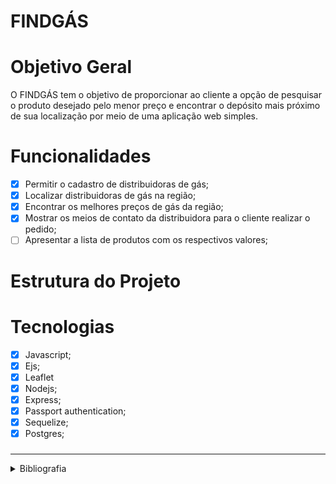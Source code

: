 # FINDGÁS

# Objetivo Geral

O FINDGÁS tem o objetivo de proporcionar ao cliente a opção de pesquisar o produto desejado pelo menor preço e encontrar o depósito mais próximo de sua localização por meio de uma aplicação web simples.

# Funcionalidades

- [x]  Permitir o cadastro de distribuidoras de gás;
- [x]  Localizar distribuidoras de gás na região;
- [x]  Encontrar os melhores preços de gás da região;
- [x]  Mostrar os meios de contato da distribuidora para o cliente realizar o pedido;
- [ ]  Apresentar a lista de produtos com os respectivos valores;

# Estrutura do Projeto

# Tecnologias

- [x]  Javascript;
- [x]  Ejs;
- [x]  Leaflet
- [x]  Nodejs;
- [x]  Express;
- [x]  Passport authentication;
- [x]  Sequelize;
- [x]  Postgres;

### 

---
<details>
  <summary>Bibliografia</summary>

[Disparada do petróleo provoca novo reajuste do gás de cozinha](https://economia.uol.com.br/noticias/estadao-conteudo/2021/01/08/disparada-do-petroleo-provoca-novo-reajuste-do-gas-de-cozinha.htm)

[Brasil tem 134 milhões de usuários de internet e 59% das buscas são sobre produtos e serviços](https://sebraeseunegocio.com.br/artigo/brasil-tem-134-milhoes-de-usuarios-de-internet-e-59-das-buscam-sao-sobre-produtos-e-servicos/)

[A pesquisa TIC Domicílios tem o objetivo de mapear o acesso às TIC nos domicílios urbanos e rurais do país](https://cetic.br/pt/pesquisa/domicilios/)
</details>

